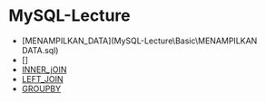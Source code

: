 # MySQL-Lecture

- [MENAMPILKAN_DATA](MySQL-Lecture\Basic\MENAMPILKAN DATA.sql)
- []
- [INNER_jOIN](./Basic/INNER_JOIN.sql)
- [LEFT_JOIN](./Basic/LEFT_JOIN.sql)
- [GROUPBY](./Basic/GROUPBY.sql)

